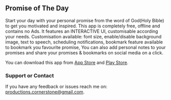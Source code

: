 ## Promise of The Day

Start your day with your personal promise from the word of God(Holy Bible) to get you motivated and inspired. This app is completely free, offline and contains no Ads. It features an INTERACTIVE UI, customisable according your needs.  Customisation available: font size, enable/disable background image, text to speech, scheduling notifications, bookmark feature available to bookmark you favourite promise, You can also add personal notes to your promises and share your promises & bookmarks on social media on a click.

You can download this app from [App Store](https://apps.apple.com/us/app/promise-of-the-day/id1544484052) and [Play Store](https://play.google.com/store/apps/details?id=com.cornerstone.promiseoftheday1).

### Support or Contact

If you have any feedback or issues reach me on: productions.cornerstone@gmail.com.
